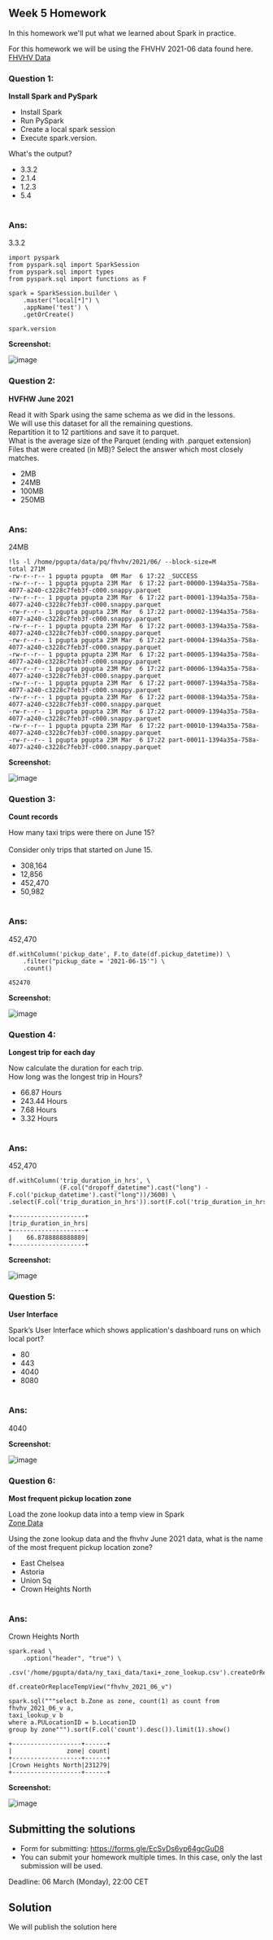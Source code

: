 ## Week 5 Homework 

In this homework we'll put what we learned about Spark in practice.

For this homework we will be using the FHVHV 2021-06 data found here. [FHVHV Data](https://github.com/DataTalksClub/nyc-tlc-data/releases/download/fhvhv/fhvhv_tripdata_2021-06.csv.gz )


### Question 1: 

**Install Spark and PySpark** 

- Install Spark
- Run PySpark
- Create a local spark session
- Execute spark.version.

What's the output?
- 3.3.2
- 2.1.4
- 1.2.3
- 5.4
</br></br>

### Ans:
3.3.2

```
import pyspark
from pyspark.sql import SparkSession
from pyspark.sql import types
from pyspark.sql import functions as F

spark = SparkSession.builder \
    .master("local[*]") \
    .appName('test') \
    .getOrCreate()

spark.version

```
**Screenshot:**

![image](https://user-images.githubusercontent.com/6199261/223182636-4b33cd09-c353-4a08-ae19-e619dfcf7c0a.png)

### Question 2: 

**HVFHW June 2021**

Read it with Spark using the same schema as we did in the lessons.</br> 
We will use this dataset for all the remaining questions.</br>
Repartition it to 12 partitions and save it to parquet.</br>
What is the average size of the Parquet (ending with .parquet extension) Files that were created (in MB)? Select the answer which most closely matches.</br>


- 2MB
- 24MB
- 100MB
- 250MB
</br></br>

### Ans:
24MB

```
!ls -l /home/pgupta/data/pq/fhvhv/2021/06/ --block-size=M
total 271M
-rw-r--r-- 1 pgupta pgupta  0M Mar  6 17:22 _SUCCESS
-rw-r--r-- 1 pgupta pgupta 23M Mar  6 17:22 part-00000-1394a35a-758a-4077-a240-c3228c7feb3f-c000.snappy.parquet
-rw-r--r-- 1 pgupta pgupta 23M Mar  6 17:22 part-00001-1394a35a-758a-4077-a240-c3228c7feb3f-c000.snappy.parquet
-rw-r--r-- 1 pgupta pgupta 23M Mar  6 17:22 part-00002-1394a35a-758a-4077-a240-c3228c7feb3f-c000.snappy.parquet
-rw-r--r-- 1 pgupta pgupta 23M Mar  6 17:22 part-00003-1394a35a-758a-4077-a240-c3228c7feb3f-c000.snappy.parquet
-rw-r--r-- 1 pgupta pgupta 23M Mar  6 17:22 part-00004-1394a35a-758a-4077-a240-c3228c7feb3f-c000.snappy.parquet
-rw-r--r-- 1 pgupta pgupta 23M Mar  6 17:22 part-00005-1394a35a-758a-4077-a240-c3228c7feb3f-c000.snappy.parquet
-rw-r--r-- 1 pgupta pgupta 23M Mar  6 17:22 part-00006-1394a35a-758a-4077-a240-c3228c7feb3f-c000.snappy.parquet
-rw-r--r-- 1 pgupta pgupta 23M Mar  6 17:22 part-00007-1394a35a-758a-4077-a240-c3228c7feb3f-c000.snappy.parquet
-rw-r--r-- 1 pgupta pgupta 23M Mar  6 17:22 part-00008-1394a35a-758a-4077-a240-c3228c7feb3f-c000.snappy.parquet
-rw-r--r-- 1 pgupta pgupta 23M Mar  6 17:22 part-00009-1394a35a-758a-4077-a240-c3228c7feb3f-c000.snappy.parquet
-rw-r--r-- 1 pgupta pgupta 23M Mar  6 17:22 part-00010-1394a35a-758a-4077-a240-c3228c7feb3f-c000.snappy.parquet
-rw-r--r-- 1 pgupta pgupta 23M Mar  6 17:22 part-00011-1394a35a-758a-4077-a240-c3228c7feb3f-c000.snappy.parquet
```
**Screenshot:**

![image](https://user-images.githubusercontent.com/6199261/223184703-31b36e5d-f53d-4fd6-b556-169739a988cf.png)

### Question 3: 

**Count records**  

How many taxi trips were there on June 15?</br></br>
Consider only trips that started on June 15.</br>

- 308,164
- 12,856
- 452,470
- 50,982
</br></br>

### Ans:
452,470

```
df.withColumn('pickup_date', F.to_date(df.pickup_datetime)) \
    .filter("pickup_date = '2021-06-15'") \
    .count()
    
452470
```
**Screenshot:**

![image](https://user-images.githubusercontent.com/6199261/223185628-0182c042-e8b9-47dd-a4ba-8c55c811ee5f.png)

### Question 4: 

**Longest trip for each day**  

Now calculate the duration for each trip.</br>
How long was the longest trip in Hours?</br>

- 66.87 Hours
- 243.44 Hours
- 7.68 Hours
- 3.32 Hours
</br></br>

### Ans:
452,470

```
df.withColumn('trip_duration_in_hrs', \
              (F.col("dropoff_datetime").cast("long") - F.col('pickup_datetime').cast("long"))/3600) \
.select(F.col('trip_duration_in_hrs')).sort(F.col('trip_duration_in_hrs').desc()).limit(1).show()
    
+--------------------+
|trip_duration_in_hrs|
+--------------------+
|    66.8788888888889|
+--------------------+
```
**Screenshot:**

![image](https://user-images.githubusercontent.com/6199261/223186007-9c424638-ee87-477f-8ad8-8d66339bc877.png)

### Question 5: 

**User Interface**

 Spark’s User Interface which shows application's dashboard runs on which local port?</br>

- 80
- 443
- 4040
- 8080
</br></br>

### Ans:
4040

**Screenshot:**

![image](https://user-images.githubusercontent.com/6199261/223186980-9b5b2960-cf1c-425d-ba82-f337c679aeeb.png)


### Question 6: 

**Most frequent pickup location zone**

Load the zone lookup data into a temp view in Spark</br>
[Zone Data](https://github.com/DataTalksClub/nyc-tlc-data/releases/download/misc/taxi_zone_lookup.csv)</br>

Using the zone lookup data and the fhvhv June 2021 data, what is the name of the most frequent pickup location zone?</br>

- East Chelsea
- Astoria
- Union Sq
- Crown Heights North
</br></br>

### Ans:
Crown Heights North

```
spark.read \
    .option("header", "true") \
    .csv('/home/pgupta/data/ny_taxi_data/taxi+_zone_lookup.csv').createOrReplaceTempView("taxi_lookup_v")

df.createOrReplaceTempView("fhvhv_2021_06_v")

spark.sql("""select b.Zone as zone, count(1) as count from
fhvhv_2021_06_v a,
taxi_lookup_v b
where a.PULocationID = b.LocationID
group by zone""").sort(F.col('count').desc()).limit(1).show()

+-------------------+------+
|               zone| count|
+-------------------+------+
|Crown Heights North|231279|
+-------------------+------+

```

**Screenshot:**

![image](https://user-images.githubusercontent.com/6199261/223187892-ee766056-42c2-4aef-a2e1-f9c3eb74edb9.png)

## Submitting the solutions

* Form for submitting: https://forms.gle/EcSvDs6vp64gcGuD8
* You can submit your homework multiple times. In this case, only the last submission will be used. 

Deadline: 06 March (Monday), 22:00 CET


## Solution

We will publish the solution here
